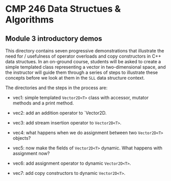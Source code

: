 # CMP 246 Data Structues & Algorithms
## Module 3 introductory demos

This directory contains seven progressive demonstrations that illustrate the need for / usefulness of operator overloads and copy constructors in C++ data structues. In an on-ground course, students will be asked to create a simple templated class representing a vector in two-dimensional space, and the instructor will guide them through a series of steps to illustrate these concepts before we look at them in the `SLL` data structure context.

The directories and the steps in the process are:

- vec1: simple templated `Vector2D<T>` class with accessor, mutator methods and a print method.

- vec2: add an addition operator to `Vector2D<T>.

- vec3: add stream insertion operator to `Vector2D<T>`.

- vec4: what happens when we do assignment between two `Vector2D<T>` objects?

- vec5: now make the fields of `Vector2D<T>` dynamic. What happens with assignment now?

- vec6: add assignment operator to dynamic `Vector2D<T>`.

- vec7: add copy constructors to dynamic `Vector2D<T>`.